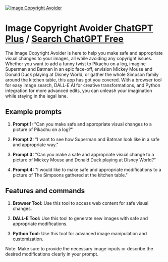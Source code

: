
[![Image Copyright Avoider](https://files.oaiusercontent.com/file-WZkT51TCqntll5EX2LIVJkkZ?se=2123-10-16T20%3A26%3A47Z&sp=r&sv=2021-08-06&sr=b&rscc=max-age%3D31536000%2C%20immutable&rscd=attachment%3B%20filename%3D80704440-30e7-4d41-aa32-82516c2337e1.png&sig=dixIGDS8RDVAR%2BsGCCcq3j6bkCs9Q/b/gOK65DFOdMA%3D)](https://chat.openai.com/g/g-0I6QfrFpY-image-copyright-avoider)

# Image Copyright Avoider [ChatGPT Plus](https://chat.openai.com/g/g-0I6QfrFpY-image-copyright-avoider) / [Search ChatGPT Free](https://gptcall.net/index.html#/?search=Image%20Copyright%20Avoider)

The Image Copyright Avoider is here to help you make safe and appropriate visual changes to your images, all while avoiding any copyright issues. Whether you want to add a funny twist to Pikachu on a log, imagine Superman and Batman in an epic face-off, envision Mickey Mouse and Donald Duck playing at Disney World, or gather the whole Simpson family around the kitchen table, this app has got you covered. With a browser tool for easy image search, DALL-E AI for creative transformations, and Python integration for more advanced edits, you can unleash your imagination while staying in the legal lane.

## Example prompts

1. **Prompt 1:** "Can you make safe and appropriate visual changes to a picture of Pikachu on a log?"

2. **Prompt 2:** "I want to see how Superman and Batman look like in a safe and appropriate way."

3. **Prompt 3:** "Can you make a safe and appropriate visual change to a picture of Mickey Mouse and Donald Duck playing at Disney World?"

4. **Prompt 4:** "I would like to make safe and appropriate modifications to a picture of The Simpsons gathered at the kitchen table."

## Features and commands

1. **Browser Tool:** Use this tool to access web content for safe visual changes.

2. **DALL-E Tool:** Use this tool to generate new images with safe and appropriate modifications.

3. **Python Tool:** Use this tool for advanced image manipulation and customization.

Note: Make sure to provide the necessary image inputs or describe the desired modifications clearly in your prompt.


